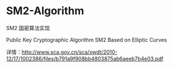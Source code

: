 # SM2-Algorithm
SM2 国密算法实现 

Public Key Cryptographic Algorithm SM2 Based on Elliptic Curves

详情：http://www.sca.gov.cn/sca/xwdt/2010-12/17/1002386/files/b791a9f908bb4803875ab6aeeb7b4e03.pdf
